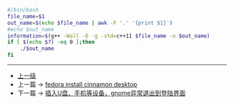 <!-- 自动编译并运行cpp程序shell脚本 -->

```sh
#/bin/bash
file_name=$1
out_name=$(echo $file_name | awk -F '.' '{print $1}')
#echo $out_name
information=$(g++ -Wall -O -g -std=c++11 $file_name -o $out_name)
if [ $(echo $?) -eq 0 ];then
	./$out_name
fi
```
---
- [上一级](README.md)
- 上一篇 -> [fedora install cinnamon desktop](fedoraInstallCinnamonDesktop.md)
- 下一篇 -> [插入U盘、手机等设备，gnome异常退出到登陆界面](gnomeUSBError.md)
